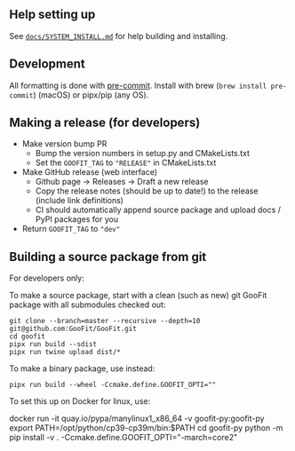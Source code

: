 ## Help setting up

See [`docs/SYSTEM_INSTALL.md`](../docs/SYSTEM_INSTALL.md) for help building and installing.

## Development

All formatting is done with [pre-commit][]. Install with brew (`brew install
pre-commit`) (macOS) or pipx/pip (any OS).

[pre-commit]: https://pre-commit.com


## Making a release (for developers)

* Make version bump PR
  * Bump the version numbers in setup.py and CMakeLists.txt
  * Set the `GOOFIT_TAG` to `"RELEASE"` in CMakeLists.txt
* Make GitHub release (web interface)
  * Github page -> Releases -> Draft a new release
  * Copy the release notes (should be up to date!) to the release (include link definitions)
  * CI should automatically append source package and upload docs / PyPI packages for you
* Return `GOOFIT_TAG` to `"dev"`

## Building a source package from git

For developers only:

To make a source package, start with a clean (such as new) git GooFit package with all submodules checked out:

    git clone --branch=master --recursive --depth=10 git@github.com:GooFit/GooFit.git
    cd goofit
    pipx run build --sdist
    pipx run twine upload dist/*

To make a binary package, use instead:

    pipx run build --wheel -Ccmake.define.GOOFIT_OPTI=""

To set this up on Docker for linux, use:

   docker run -it quay.io/pypa/manylinux1_x86_64 -v goofit-py:goofit-py
   export PATH=/opt/python/cp39-cp39m/bin:$PATH
   cd goofit-py
   python -m pip install -v . -Ccmake.define.GOOFIT_OPTI="-march=core2"

